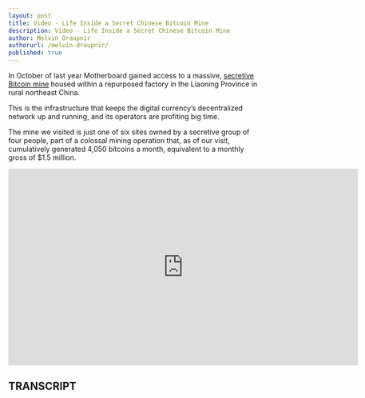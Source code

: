 ```yaml
---
layout: post
title: Video - Life Inside a Secret Chinese Bitcoin Mine
description: Video - Life Inside a Secret Chinese Bitcoin Mine
author: Melvin Draupnir
authorurl: /melvin-draupnir/
published: true
---
```


<p>In October of last year Motherboard gained access to a massive, <a href="/we-use-coins-bitcoin-mining-guide/">secretive Bitcoin mine</a> housed within a repurposed factory in the Liaoning Province in rural northeast China. </p>

<p>This is the infrastructure that keeps the digital currency’s decentralized network up and running, and its operators are profiting big time. </p>

<p>The mine we visited is just one of six sites owned by a secretive group of four people, part of a colossal mining operation that, as of our visit, cumulatively generated 4,050 bitcoins a month, equivalent to a monthly gross of $1.5 million.</p>

<center><iframe width="700" height="394" src="https://www.youtube.com/embed/K8kua5B5K3I" frameborder="0" allowfullscreen></iframe></center>

<h2>TRANSCRIPT</h2>
